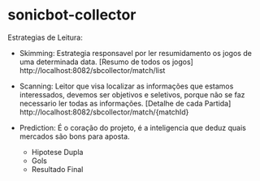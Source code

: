 # sonicbot-collector

Estrategias de Leitura:

- Skimming: Estrategia responsavel por ler resumidamento os jogos de uma determinada data. [Resumo de todos os jogos]
	http://localhost:8082/sbcollector/match/list

- Scanning: Leitor que visa localizar as informações que estamos interessados, devemos ser objetivos e seletivos, porque não se faz necessario ler todas as informações. [Detalhe de cada Partida]
	http://localhost:8082/sbcollector/match/{matchId}

- Prediction: É o coração do projeto, é a inteligencia que deduz quais mercados são bons para aposta.
	+ Hipotese Dupla
	+ Gols
	+ Resultado Final